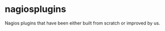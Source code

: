 nagiosplugins
=============

Nagios plugins that have been either built from scratch or improved by us.